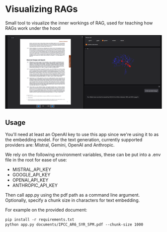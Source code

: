 # Visualizing RAGs
Small tool to visualize the inner workings of RAG, used for teaching how RAGs work under the hood

![](img/screenshot.png)

## Usage

You'll need at least an OpenAI key to use this app since we're using it to as the embedding model. For the text generation, currently supported providers are: Mistral, Gemini, OpenAI and Anthropic.

We rely on the following environment variables, these can be put into a .env file in the root for ease of use:
- MISTRAL_API_KEY
- GOOGLE_API_KEY
- OPENAI_API_KEY
- ANTHROPIC_API_KEY

Then call app.py using the pdf path as a command line argument. Optionally, specify a chunk size in characters for text embedding.

For example on the provided document:
```
pip install -r requirements.txt
python app.py documents/IPCC_AR6_SYR_SPM.pdf --chunk-size 1000
```
